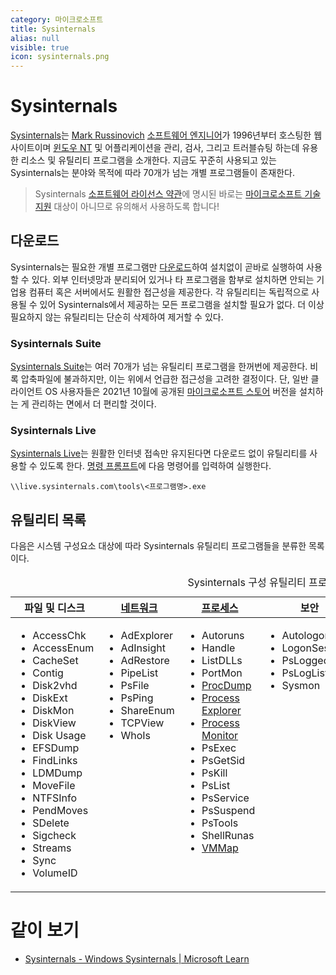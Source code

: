 ```yaml
---
category: 마이크로소프트
title: Sysinternals
alias: null
visible: true
icon: sysinternals.png
---
```

# Sysinternals
[Sysinternals](https://ko.wikipedia.org/wiki/Sysinternals)는 [Mark Russinovich](https://ko.wikipedia.org/wiki/마크_러시노비치) [소프트웨어 엔지니어](https://ko.wikipedia.org/wiki/소프트웨어_공학자)가 1996년부터 호스팅한 웹사이트이며 [윈도우 NT](ko.WindowsNT) 및 어플리케이션을 관리, 검사, 그리고 트러블슈팅 하는데 유용한 리소스 및 유틸리티 프로그램을 소개한다. 지금도 꾸준히 사용되고 있는 Sysinternals는 분야와 목적에 따라 70개가 넘는 개별 프로그램들이 존재한다.

> Sysinternals [소프트웨어 라이선스 약관](https://learn.microsoft.com/en-us/sysinternals/license-terms)에 명시된 바로는 [마이크로소프트 기술지원](https://support.microsoft.com/) 대상이 아니므로 유의해서 사용하도록 합니다!

## 다운로드
Sysinternals는 필요한 개별 프로그램만 [다운로드](https://learn.microsoft.com/en-us/sysinternals/downloads/)하여 설치없이 곧바로 실행하여 사용할 수 있다. 외부 인터넷망과 분리되어 있거나 타 프로그램을 함부로 설치하면 안되는 기업용 컴퓨터 혹은 서버에서도 원활한 접근성을 제공한다. 각 유틸리티는 독립적으로 사용될 수 있어 Sysinternals에서 제공하는 모든 프로그램을 설치할 필요가 없다. 더 이상 필요하지 않는 유틸리티는 단순히 삭제하여 제거할 수 있다.

### Sysinternals Suite
[Sysinternals Suite](https://learn.microsoft.com/en-us/sysinternals/downloads/sysinternals-suite)는 여러 70개가 넘는 유틸리티 프로그램을 한꺼번에 제공한다. 비록 압축파일에 불과하지만, 이는 위에서 언급한 접근성을 고려한 결정이다. 단, 일반 클라이언트 OS 사용자들은 2021년 10월에 공개된 [마이크로소프트 스토어](https://apps.microsoft.com/store/detail/sysinternals-suite/9P7KNL5RWT25) 버전을 설치하는 게 관리하는 면에서 더 편리할 것이다.

### Sysinternals Live
[Sysinternals Live](https://live.sysinternals.com/)는 원활한 인터넷 접속만 유지된다면 다운로드 없이 유틸리티를 사용할 수 있도록 한다. [명령 프롬프트](https://ko.wikipedia.org/wiki/Cmd.exe)에 다음 명령어를 입력하여 실행한다.

```terminal
\\live.sysinternals.com\tools\<프로그램명>.exe
```

## 유틸리티 목록
다음은 시스템 구성요소 대상에 따라 Sysinternals 유틸리티 프로그램들을 분류한 목록이다.

<table style="table-layout: fixed; width: 100%;">
<caption style="caption-side: top;">Sysinternals 구성 유틸리티 프로그램</caption>
<thead><tr><th style="text-align: center;">파일 및 디스크</th><th style="text-align: center;"><a href="ko.Network">네트워크</a></th><th style="text-align: center;"><a href="ko.Process">프로세스</a></th><th style="text-align: center;">보안</th><th style="text-align: center;">시스템 정보</th><th style="text-align: center;">기타</th></tr></thead>
<tbody>
<tr style="vertical-align: top; overflow-wrap: break-word;">
<td><ul><li>AccessChk</li><li>AccessEnum</li><li>CacheSet</li><li>Contig</li><li>Disk2vhd</li><li>DiskExt</li><li>DiskMon</li><li>DiskView</li><li>Disk Usage</li><li>EFSDump</li><li>FindLinks</li><li>LDMDump</li><li>MoveFile</li><li>NTFSInfo</li><li>PendMoves</li><li>SDelete</li><li>Sigcheck</li><li>Streams</li><li>Sync</li><li>VolumeID</li></ul></td>
<td><ul><li>AdExplorer</li><li>AdInsight</li><li>AdRestore</li><li>PipeList</li><li>PsFile</li><li>PsPing</li><li>ShareEnum</li><li>TCPView</li><li>WhoIs</li></ul></td>
<td><ul><li>Autoruns</li><li>Handle</li><li>ListDLLs</li><li>PortMon</li><li><a href="ko.ProcDump">ProcDump</a></li><li><a href="ko.Process_Explorer">Process Explorer</a></li><li><a href="ko.Process_Monitor">Process Monitor</a></li><li>PsExec</li><li>PsGetSid</li><li>PsKill</li><li>PsList</li><li>PsService</li><li>PsSuspend</li><li>PsTools</li><li>ShellRunas</li><li><a href="ko.VMMap">VMMap</a></li></ul></td>
<td><ul><li>Autologon</li><li>LogonSessions</li><li>PsLoggedOn</li><li>PsLogList</li><li>Sysmon</li></ul></td>
<td><ul><li>ClockRes</li><li>Coreinfo</li><li>LiveKD</li><li>LoadOrder</li><li>PsInfo</li><li><a href="ko.RAMMap">RAMMap</a></li><li>WinObj</li></ul></td>
<td><ul><li>BgInfo</li><li>BlueScreen</li><li>CpuStres</li><li>Ctrl2Cap</li><li>DebugView</li><li>Desktops</li><li><a href="ko.Hex2dec">Hex2dec</a></li><li>Junction</li><li><a href="ko.NotMyFault">NotMyFault</a></li><li>PsPasswd</li><li>PsShutdown</li><li>RDCMan</li><li>RegDelNull</li><li>RegHide</li><li>RegJump</li><li>Registry Usage</li><li>Strings</li><li>Testlimit</li><li>ZoomIt</li></ul></td>
</tr>
</tbody>
</table>

# 같이 보기
* [Sysinternals - Windows Sysinternals &#124; Microsoft Learn](https://learn.microsoft.com/en-us/sysinternals/)
